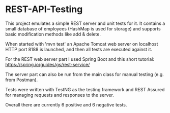 # REST-API-Testing
This project emulates a simple REST server and unit tests for it. It contains a small database of employees (HashMap is used for storage) and supports basic modification methods like add & delete. 

When started with 'mvn test' an Apache Tomcat web server on localhost HTTP port 8188 is launched, and then all tests are executed against it.

For the REST web server part I used Spring Boot and this short tutorial:
https://spring.io/guides/gs/rest-service/

The server part can also be run from the main class for manual testing (e.g. from Postman).

Tests were written with TestNG as the testing framework and REST Assured for managing requests and responses to the server. 

Overall there are currently 6 positive and 6 negative tests.
